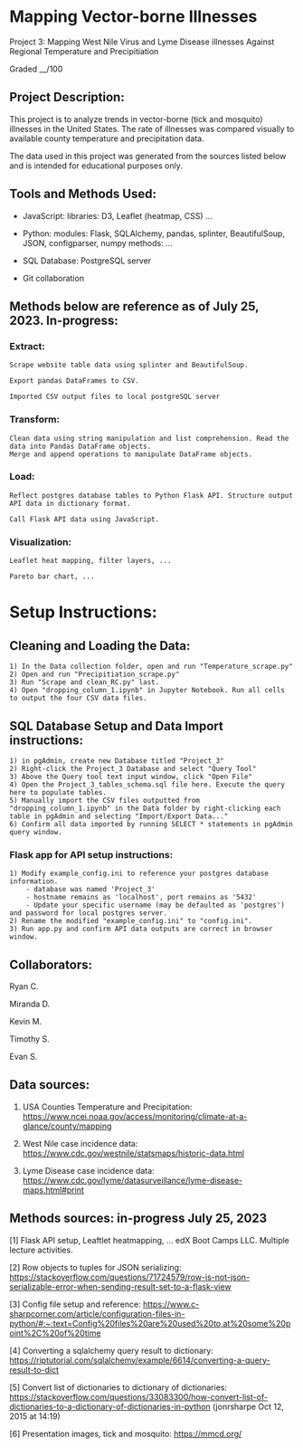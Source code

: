 # Mapping Vector-borne Illnesses
Project 3: Mapping West Nile Virus and Lyme Disease illnesses Against Regional Temperature and Precipitiation

Graded __/100


## Project Description:
This project is to analyze trends in vector-borne (tick and mosquito) illnesses in the United States. The rate of illnesses was compared visually to available county temperature and precipitation data.


The data used in this project was generated from the sources listed below and is intended for educational purposes only.


## Tools and Methods Used:

- JavaScript:
	libraries: D3, Leaflet (heatmap, CSS) ...

- Python:
	modules: Flask, SQLAlchemy, pandas, splinter, BeautifulSoup, JSON, configparser, numpy
	methods: ...

- SQL Database: 
	PostgreSQL server

- Git collaboration


## Methods below are reference as of July 25, 2023. In-progress:
### Extract:
	Scrape website table data using splinter and BeautifulSoup.

	Export pandas DataFrames to CSV. 

	Imported CSV output files to local postgreSQL server


### Transform:
	Clean data using string manipulation and list comprehension. Read the data into Pandas DataFrame objects.
	Merge and append operations to manipulate DataFrame objects.


### Load:
	Reflect postgres database tables to Python Flask API. Structure output API data in dictionary format.

	Call Flask API data using JavaScript.


### Visualization:
	Leaflet heat mapping, filter layers, ...

	Pareto bar chart, ...


# Setup Instructions:

## Cleaning and Loading the Data:
```
1) In the Data collection folder, open and run "Temperature_scrape.py"
2) Open and run "Precipitiation_scrape.py"
3) Run "Scrape and clean_RC.py" last.
4) Open "dropping_column_1.ipynb" in Jupyter Notebook. Run all cells to output the four CSV data files.

```


## SQL Database Setup and Data Import instructions:
```
1) in pgAdmin, create new Database titled "Project_3"
2) Right-click the Project_3 Database and select "Query Tool"
3) Above the Query tool text input window, click "Open File"
4) Open the Project_3_tables_schema.sql file here. Execute the query here to populate tables.
5) Manually import the CSV files outputted from "dropping_column_1.ipynb" in the Data folder by right-clicking each table in pgAdmin and selecting "Import/Export Data..."
6) Confirm all data imported by running SELECT * statements in pgAdmin query window.
```


### Flask app for API setup instructions:
```
1) Modify example_config.ini to reference your postgres database information.
	- database was named 'Project_3'
	- hostname remains as 'localhost', port remains as '5432'
	- Update your specific username (may be defaulted as 'postgres') and password for local postgres server.
2) Rename the modified "example_config.ini" to "config.ini".
3) Run app.py and confirm API data outputs are correct in browser window.
```


## Collaborators:
Ryan C.

Miranda D.

Kevin M.

Timothy S.

Evan S.



## Data sources:
1) USA Counties Temperature and Precipitation:
	https://www.ncei.noaa.gov/access/monitoring/climate-at-a-glance/county/mapping

2) West Nile case incidence data:
	https://www.cdc.gov/westnile/statsmaps/historic-data.html

3) Lyme Disease case incidence data:
	https://www.cdc.gov/lyme/datasurveillance/lyme-disease-maps.html#print




## Methods sources: in-progress July 25, 2023
[1] Flask API setup, Leaftlet heatmapping, ...
	edX Boot Camps LLC. Multiple lecture activities.

[2] Row objects to tuples for JSON serializing:
	https://stackoverflow.com/questions/71724579/row-is-not-json-serializable-error-when-sending-result-set-to-a-flask-view

[3] Config file setup and reference:
	https://www.c-sharpcorner.com/article/configuration-files-in-python/#:~:text=Config%20files%20are%20used%20to,at%20some%20point%2C%20of%20time

[4] Converting a sqlalchemy query result to dictionary:
	https://riptutorial.com/sqlalchemy/example/6614/converting-a-query-result-to-dict

[5] Convert list of dictionaries to dictionary of dictionaries:
	https://stackoverflow.com/questions/33083300/how-convert-list-of-dictionaries-to-a-dictionary-of-dictionaries-in-python (jonrsharpe Oct 12, 2015 at 14:19)


[6] Presentation images, tick and mosquito:
	https://mmcd.org/